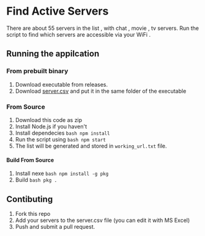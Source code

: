 # Find Active Servers

There are about 55 servers in the list , with chat , movie , tv servers. Run the script to find which servers are accessible via your WiFi .

## Running the appilcation
### From prebuilt binary
1. Download executable from releases.
2. Download [server.csv](https://raw.githubusercontent.com/tasmirz/ISP_server/main/servers.csv) and put it in the same folder of the executable
### From Source
1. Download this code as zip
2. Install Node.js if you haven't
3. Install dependecies ```bash npm install```
4. Run the script using ```bash npm start```
5. The list will be generated and stored in `working_url.txt` file.
#### Build From Source
1. Install nexe ```bash npm install -g pkg```
2. Build ```bash pkg .```
## Contibuting
1. Fork this repo
2. Add your servers to the server.csv file (you can edit it with MS Excel)
3. Push and submit a pull request.
